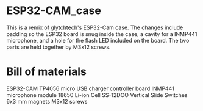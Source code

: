 # ESP32-CAM_case
This is a remix of [glytchtech's](https://github.com/glytchtech/ESPCam) ESP32-Cam case. The changes include padding so the ESP32 board is snug inside the case, a cavity for a INMP441 microphone, and a hole for the flash LED included on the board. The two parts are held together by M3x12 screws.

# Bill of materials
ESP32-CAM
TP4056 micro USB charger controller board
INMP441 microphone module
18650 Li-ion Cell
SS-12DOO Vertical Slide Switches
6x3 mm magnets
M3x12 screws
